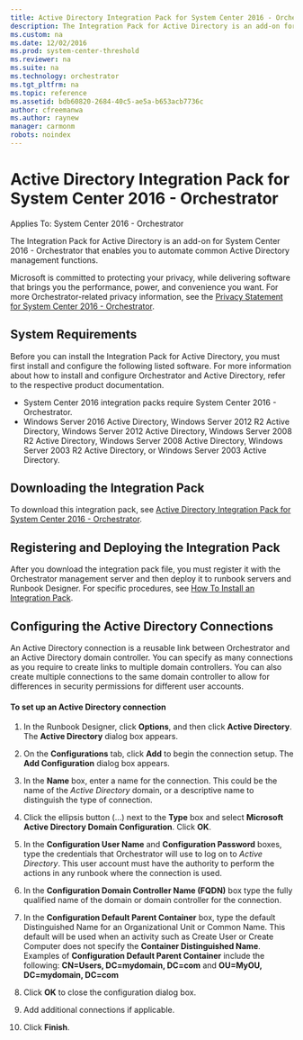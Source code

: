 ```yaml
---
title: Active Directory Integration Pack for System Center 2016 - Orchestrator
description: The Integration Pack for Active Directory is an add-on for System Center 2016 - Orchestrator that enables you to automate common Active Directory management functions.
ms.custom: na
ms.date: 12/02/2016
ms.prod: system-center-threshold
ms.reviewer: na
ms.suite: na
ms.technology: orchestrator
ms.tgt_pltfrm: na
ms.topic: reference
ms.assetid: bdb60820-2684-40c5-ae5a-b653acb7736c
author: cfreemanwa
ms.author: raynew
manager: carmonm
robots: noindex
---
```

# Active Directory Integration Pack for System Center 2016 - Orchestrator

Applies To: System Center 2016 - Orchestrator

The Integration Pack for Active Directory is an add-on for System Center 2016 - Orchestrator that enables you to automate common Active Directory management functions.

Microsoft is committed to protecting your privacy, while delivering software that brings you the performance, power, and convenience you want. For more Orchestrator-related privacy information, see the [Privacy Statement for System Center 2016 - Orchestrator](https://www.microsoft.com/en-us/privacystatement/EnterpriseDev/default.aspx).

## System Requirements

Before you can install the Integration Pack for Active Directory, you must first install and configure the following listed software. For more information about how to install and configure Orchestrator and Active Directory, refer to the respective product documentation.

-   System Center 2016 integration packs require System Center 2016 - Orchestrator.
-   Windows Server 2016 Active Directory, Windows Server 2012 R2 Active Directory, Windows Server 2012 Active Directory, Windows Server 2008 R2 Active Directory, Windows Server 2008 Active Directory, Windows Server 2003 R2 Active Directory, or Windows Server 2003 Active Directory.

## Downloading the Integration Pack

To download this integration pack, see [Active Directory Integration Pack for System Center 2016 - Orchestrator](https://www.microsoft.com/en-us/download/details.aspx?id=54098).

## Registering and Deploying the Integration Pack

After you download the integration pack file, you must register it with the Orchestrator management server and then deploy it to runbook servers and Runbook Designer. For specific procedures, see [How To Install an Integration Pack](https://technet.microsoft.com/system-center-docs/orch/manage/how-to-add-an-integration-pack).

## Configuring the Active Directory Connections

An Active Directory connection is a reusable link between Orchestrator and an Active Directory domain controller. You can specify as many connections as you require to create links to multiple domain controllers. You can also create multiple connections to the same domain controller to allow for differences in security permissions for different user accounts.

#### To set up an Active Directory connection

1.  In the Runbook Designer, click **Options**, and then click **Active Directory**. The **Active Directory** dialog box appears.

2.  On the **Configurations** tab, click **Add** to begin the connection setup. The **Add Configuration** dialog box appears.

3.  In the **Name** box, enter a name for the connection. This could be the name of the *Active Directory* domain, or a descriptive name to distinguish the type of connection.

4.  Click the ellipsis button (...) next to the **Type** box and select **Microsoft Active Directory Domain Configuration**. Click **OK**.

5.  In the **Configuration User Name** and **Configuration Password** boxes, type the credentials that Orchestrator will use to log on to *Active Directory*. This user account must have the authority to perform the actions in any runbook where the connection is used.

6.  In the **Configuration Domain Controller Name (FQDN)** box type the fully qualified name of the domain or domain controller for the connection.

7.  In the **Configuration Default Parent Container** box, type the default Distinguished Name for an Organizational Unit or Common Name. This default will be used when an activity such as Create User or Create Computer does not specify the **Container Distinguished Name**.<br>Examples of **Configuration Default Parent Container** include the following: **CN=Users, DC=mydomain, DC=com** and **OU=MyOU, DC=mydomain, DC=com**

8.  Click **OK** to close the configuration dialog box.

9.  Add additional connections if applicable.

10. Click **Finish**.

